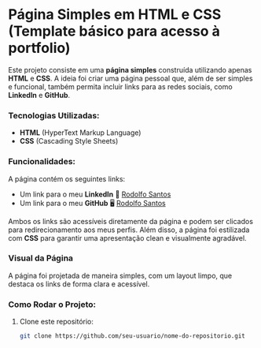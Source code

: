 # Página Simples em HTML e CSS (Template básico para acesso à portfolio)

Este projeto consiste em uma **página simples** construída utilizando apenas **HTML** e **CSS**. A ideia foi criar uma página pessoal que, além de ser simples e funcional, também permita incluir links para as redes sociais, como **LinkedIn** e **GitHub**. 

### Tecnologias Utilizadas:
- **HTML** (HyperText Markup Language)
- **CSS** (Cascading Style Sheets)

### Funcionalidades:
A página contém os seguintes links:
- Um link para o meu **LinkedIn** 🔗 [Rodolfo Santos](https://www.linkedin.com/in/rodolfofps/)
- Um link para o meu **GitHub** 🖥️ [Rodolfo Santos](https://github.com/rodolfofps)

Ambos os links são acessíveis diretamente da página e podem ser clicados para redirecionamento aos meus perfis. Além disso, a página foi estilizada com **CSS** para garantir uma apresentação clean e visualmente agradável.

### Visual da Página
A página foi projetada de maneira simples, com um layout limpo, que destaca os links de forma clara e acessível.

### Como Rodar o Projeto:
1. Clone este repositório:
   ```bash
   git clone https://github.com/seu-usuario/nome-do-repositorio.git
